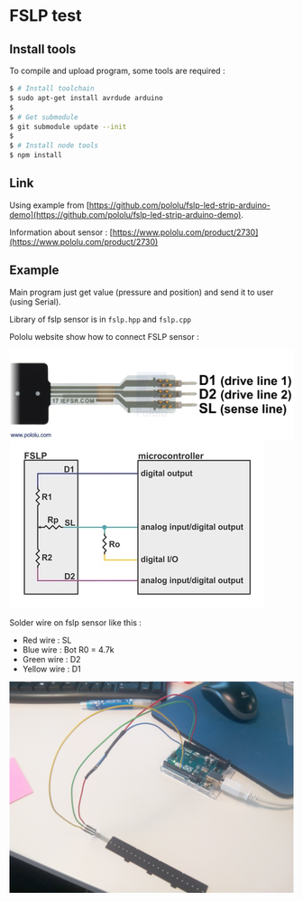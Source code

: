 # FSLP test

## Install tools

To compile and upload program, some tools are required : 

```bash
$ # Install toolchain
$ sudo apt-get install avrdude arduino
$
$ # Get submodule
$ git submodule update --init
$
$ # Install node tools
$ npm install
```

## Link

Using example from [https://github.com/pololu/fslp-led-strip-arduino-demo](https://github.com/pololu/fslp-led-strip-arduino-demo).

Information about sensor : [https://www.pololu.com/product/2730](https://www.pololu.com/product/2730)

## Example

Main program just get value (pressure and position) and send it to user (using Serial).

Library of fslp sensor is in `fslp.hpp` and `fslp.cpp`

Pololu website show how to connect FSLP sensor : 

![pictures/FSLP_pinout.jpg](pictures/FSLP_pinout.jpg)
![pictures/fspl_schematic.jpg](pictures/fslp_schematic.jpg)

Solder wire on fslp sensor like this :

* Red wire : SL
* Blue wire : Bot R0 = 4.7k
* Green wire : D2
* Yellow wire : D1

![pictures/fslp_connection.jpg](pictures/fslp_connection.jpg)
